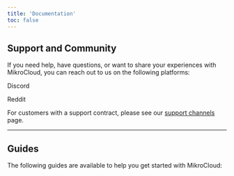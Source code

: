 ```yaml
---
title: 'Documentation'
toc: false
---
```




## Support and Community

If you need help, have questions, or want to share your experiences with MikroCloud, you can reach out to us on the following platforms:

<Navigate href="https://discord.com/channels/1163197049211207750/1163203962946728027" color="secondary" library="hugeicons" icon="discord">Discord</Navigate>

<Navigate href="https://www.reddit.com/r/mikrocloud/" color="secondary" library="hugeicons" icon="reddit">Reddit</Navigate>

For customers with a support contract, please see our [support channels](/documentation/resources/support-channels) page.

---

## Guides

The following guides are available to help you get started with MikroCloud:

<Tiles path="documentation/guides"></Tiles>


